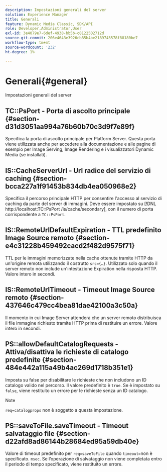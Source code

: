```yaml
---
description: Impostazioni generali del server
solution: Experience Manager
title: Generali
feature: Dynamic Media Classic, SDK/API
role: Developer,Administrator,User
exl-id: 3e4079e7-6def-4938-bb5b-c8122502712d
source-git-commit: 206e4643e3926cb85b4be2189743578f88180be7
workflow-type: tm+mt
source-wordcount: '232'
ht-degree: 1%

---
```


# Generali{#general}

Impostazioni generali del server

## TC::PsPort - Porta di ascolto principale {#section-d31d3051aa994a76b60b70c3d9f7e89f}

Specifica la porta di ascolto principale per Platform Server. Questa porta viene utilizzata anche per accedere alla documentazione e alle pagine di esempio per Image Serving, Image Rendering e i visualizzatori Dynamic Media (se installati).

## IS::CacheServerUrl - Url radice del servizio di caching {#section-bcca227a1f91453b834db4ea050968e2}

Specifica il percorso principale HTTP per consentire l&#39;accesso al servizio di caching da parte del server di immagini. Deve essere impostato su [!DNL http://localhost:TC::PsPort /is/cache/secondary], con il numero di porta corrispondente a `TC::PsPort`.

## IS::RemoteUrlDefaultExpiration - TTL predefinito Image Source remoto {#section-e4c31228b459492cacd2f482d9575f71}

TTL per le immagini memorizzate nella cache ottenute tramite HTTP da un&#39;origine remota utilizzando il costrutto `src={…}`. Utilizzato solo quando il server remoto non include un&#39;intestazione Expiration nella risposta HTTP. Valore intero in secondi.

## IS::RemoteUrlTimeout - Timeout Image Source remoto {#section-437646c479cc4bea81dae42100a3c50a}

Il momento in cui Image Server attenderà che un server remoto distribuisca il file immagine richiesto tramite HTTP prima di restituire un errore. Valore intero in secondi.

## PS::allowDefaultCatalogRequests - Attiva/disattiva le richieste di catalogo predefinite {#section-484e442a115a49b4ac269d1718b351e1}

Imposta su false per disabilitare le richieste che non includono un ID catalogo valido nel percorso. Il valore predefinito è `true`. Se è impostato su `false`, viene restituito un errore per le richieste senza un ID catalogo.

>[!NOTE]
>
>`req=catalogprops` non è soggetto a questa impostazione.

## PS::saveToFile.saveTimeout - Timeout salvataggio file {#section-d22afd8ad86144b28684ed95a59db40e}

Valore di timeout predefinito per `req=saveToFile` quando `timeout=`non è specificato. `msec`. Se l’operazione di salvataggio non viene completata entro il periodo di tempo specificato, viene restituito un errore.
